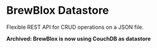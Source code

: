 # BrewBlox Datastore

Flexible REST API for CRUD operations on a JSON file.

**Archived: BrewBlox is now using CouchDB as datastore**
